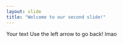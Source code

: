```yaml
---
layout: slide
title: "Welcome to our second slide!"
---
```

Your text
Use the left arrow to go back!
lmao
